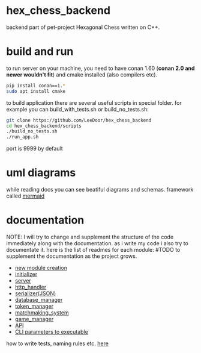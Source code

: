 # hex_chess_backend
backend part of pet-project Hexagonal Chess written on C++.

# build and run
to run server on your machine, you need to have conan 1.60 (**conan 2.0 and newer wouldn't fit**) and cmake installed (also compilers etc).

```sh
pip install conan==1.*
sudo apt install cmake
```
to build application there are several useful scripts in special folder. for example you can build_with_tests.sh or build_no_tests.sh:
```sh
git clone https://github.com/LeeDoor/hex_chess_backend
cd hex_chess_backend/scripts
./build_no_tests.sh
./run_app.sh
```
port is 9999 by default

# uml diagrams
while reading docs you can see beatiful diagrams and schemas. framework called [mermaid](https://www.mermaidchart.com)

# documentation
NOTE: I will try to change and supplement the structure of the code immediately along with the documentation.
as i write my code i also try to documentate it. here is the list of readmes for each module: #TODO to supplement the documentation as the project grows.
* [new module creation](docs/new_module_creation.md)
* [initializer](docs/initializer.md)
* [server](docs/server.md)
* [http_handler](docs/http_handler.md)
* [serializer(JSON)](docs/serializer.md)
* [database_manager](docs/database_manager.md)
* [token_manager](docs/token_manager.md)
* [matchmaking_system](docs/matchmaking_system.md)
* [game_manager](docs/game_manager.md)
* [API](docs/http_api.md)
* [CLI parameters to executable](docs/CLI%20parameters%20to%20executable.md)

how to write tests, naming rules etc. [here](docs/tests.md)